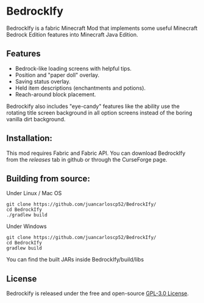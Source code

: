 # BedrockIfy
BedrockIfy is a fabric Minecraft Mod that implements some useful Minecraft Bedrock Edition features into Minecraft Java Edition.

## Features
- Bedrock-like loading screens with helpful tips.
- Position and "paper doll" overlay.
- Saving status overlay.
- Held item descriptions (enchantments and potions).
- Reach-around block placement.

Bedrockify also includes "eye-candy" features like the ability use the rotating title screen background in all option screens instead of the boring vanilla dirt background.
## Installation:
This mod requires Fabric and Fabric API. You can download BedrockIfy from the _releases_ tab in github or through the CurseForge page.

## Building from source:
Under Linux / Mac OS
```shell script
git clone https://github.com/juancarloscp52/BedrockIfy/
cd BedrockIfy
./gradlew build
```
Under Windows
```shell script
git clone https://github.com/juancarloscp52/BedrockIfy/
cd BedrockIfy
gradlew build
```
You can find the built JARs inside BedrockIfy/build/libs
## License
Bedrockify is released under the free and open-source [GPL-3.0 License](https://github.com/juancarloscp52/BedrockIfy/blob/master/LICENSE).